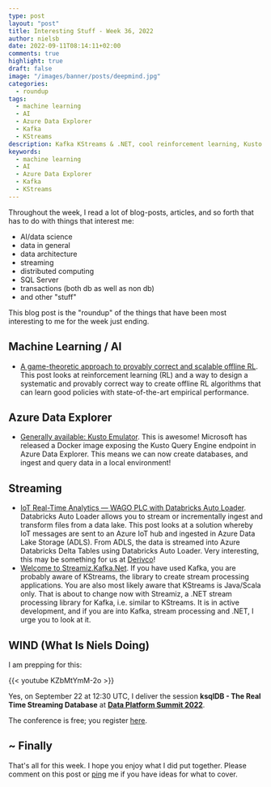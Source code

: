 ```yaml
---
type: post
layout: "post"
title: Interesting Stuff - Week 36, 2022
author: nielsb
date: 2022-09-11T08:14:11+02:00
comments: true
highlight: true
draft: false
image: "/images/banner/posts/deepmind.jpg"
categories:
  - roundup
tags:
  - machine learning
  - AI
  - Azure Data Explorer
  - Kafka
  - KStreams
description: Kafka KStreams & .NET, cool reinforcement learning, Kusto emulator, Niels at DPS 2022, and other interesting topics.
keywords:
  - machine learning
  - AI
  - Azure Data Explorer
  - Kafka
  - KStreams  
---
```


Throughout the week, I read a lot of blog-posts, articles, and so forth that has to do with things that interest me:

* AI/data science
* data in general
* data architecture
* streaming
* distributed computing
* SQL Server
* transactions (both db as well as non db)
* and other "stuff"

This blog post is the "roundup" of the things that have been most interesting to me for the week just ending.

<!--more-->

## Machine Learning / AI

* [A game-theoretic approach to provably correct and scalable offline RL][1]. This post looks at reinforcement learning (RL) and a way to design a systematic and provably correct way to create offline RL algorithms that can learn good policies with state-of-the-art empirical performance.

## Azure Data Explorer

* [Generally available: Kusto Emulator][2]. This is awesome! Microsoft has released a Docker image exposing the Kusto Query Engine endpoint in Azure Data Explorer. This means we can now create databases, and ingest and query data in a local environment!

## Streaming

* [IoT Real-Time Analytics — WAGO PLC with Databricks Auto Loader][3]. Databricks Auto Loader allows you to stream or incrementally ingest and transform files from a data lake. This post looks at a solution whereby IoT messages are sent to an Azure IoT hub and ingested in Azure Data Lake Storage (ADLS). From ADLS, the data is streamed into Azure Databricks Delta Tables using Databricks Auto Loader. Very interesting, this may be something for us at [Derivco](/derivco)!
* [Welcome to Streamiz.Kafka.Net][4]. If you have used Kafka, you are probably aware of KStreams, the library to create stream processing applications. You are also most likely aware that KStreams is Java/Scala only. That is about to change now with Streamiz, a .NET stream processing library for Kafka, i.e. similar to KStreams. It is in active development, and if you are into Kafka, stream processing and .NET, I urge you to look at it.

## WIND (What Is Niels Doing)

I am prepping for this:

{{< youtube KZbMtYmM-2o >}}

Yes, on September 22 at 12:30 UTC, I deliver the session **ksqlDB - The Real Time Streaming Database** at [**Data Platform Summit 2022**][5].

The conference is free; you register [here][6].

## ~ Finally

That's all for this week. I hope you enjoy what I did put together. Please comment on this post or [ping][ma] me if you have ideas for what to cover.

[ma]: mailto:niels.it.berglund@gmail.com
[mp]: https://blog.acolyer.org
[iq]: https://www.infoq.com/
[ew]: http://sqlonice.com/
[re]: http://blog.revolutionanalytics.com
[sqsk]: https://www.sqlskills.com
[mdaveyblog]: https://mdavey.wordpress.com/
[charlblog]: https://charlla.com/

[jovpop]: https://twitter.com/JovanPop_MSFT
[bobw]: https://twitter.com/bobwardms
[revod]: https://twitter.com/revodavid
[lonny]: https://twitter.com/sqL_handLe
[ewtw]: https://twitter.com/sqlOnIce
[buckw]: https://twitter.com/BuckWoodyMSFT
[mattw]: https://twitter.com/matthewwarren
[murba]: https://twitter.com/muratdemirbas
[daveda]: https://twitter.com/davidthecoder
[adcol]: https://twitter.com/adriancolyer
[jesrod]: https://twitter.com/jrdothoughts
[tomaz]: https://twitter.com/tomaz_tsql
[dataart]: https://twitter.com/dataartisans
[luis]: https://twitter.com/luis_de_sousa
[benstop]: https://twitter.com/benstopford
[conflu]: https://twitter.com/confluentinc
[tylert]: https://twitter.com/tyler_treat
[andrewng]: https://twitter.com/AndrewYNg
[lawr]: https://twitter.com/bytezn
[jue]: https://twitter.com/b0rk
[yan]: https://twitter.com/theburningmonk
[danny]: https://twitter.com/g9yuayon
[rmoff]: https://twitter.com/rmoff
[ryansw]: https://twitter.com/ryanswanstrom
[pabloc]: https://twitter.com/pabloc_ds
[mklep]: https://twitter.com/martinkl
[mdavey]: https://twitter.com/matt_davey
[jboner]: https://twitter.com/jboner
[joeduff]: https://twitter.com/funcOfJoe
[charl]: https://twitter.com/charllamprecht
[dbricks]: https://twitter.com/databricks
[adsit]: https://twitter.com/SitnikAdam
[vicky]: https://twitter.com/vickyharp
[dscentral]: https://twitter.com/DataScienceCtrl
[natemc]: https://twitter.com/natemcmaster
[ads]: https://twitter.com/azuredatastudio
[travw]: https://twitter.com/radtravis
[emilk]: https://twitter.com/IsTheArchitect
[netflx]: https://netflixtechblog.com/

[1]: https://www.microsoft.com/en-us/research/blog/a-game-theoretic-approach-to-provably-correct-and-scalable-offline-rl/
[2]: https://techcommunity.microsoft.com/t5/azure-data-explorer-blog/generally-available-kusto-emulator/ba-p/3616093
[3]: https://pub.towardsai.net/iot-real-time-analytics-wago-plc-with-databricks-auto-loader-4cd9d3c8de15
[4]: https://lgouellec.github.io/kafka-streams-dotnet/
[5]: https://dataplatformgeeks.com/dps2022/
[6]: https://dataplatformgeeks.com/dps2022/booking/

